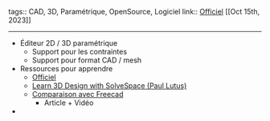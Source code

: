 tags:: CAD, 3D, Paramétrique, OpenSource, Logiciel
link:: [Officiel](https://solvespace.com/index.pl) 
[[Oct 15th, 2023]]
***

- Éditeur 2D / 3D paramétrique
	- Support pour les contraintes
	- Support pour format CAD / mesh
- Ressources pour apprendre
	- [Officiel](https://solvespace.com/tutorial.pl)
	- [Learn 3D Design with SolveSpace (Paul Lutus)](https://www.youtube.com/watch?v=IlY1YFid8HA)
	- [Comparaison avec Freecad](https://hackaday.com/2020/07/16/freecad-vs-solvespace/)
		- Article + Vidéo
-